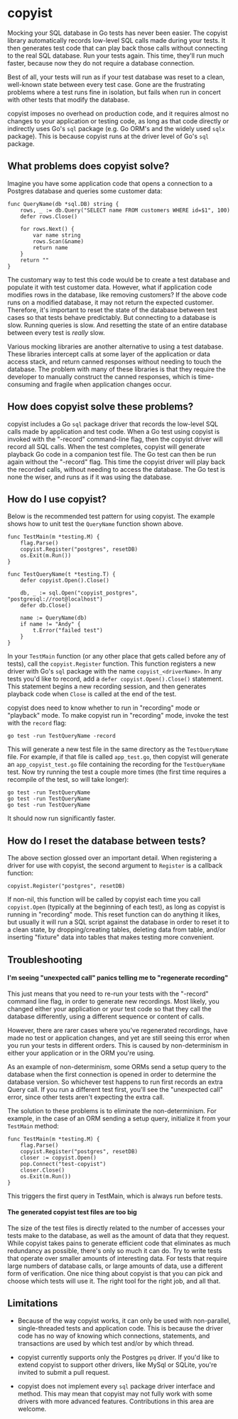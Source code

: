 # copyist
Mocking your SQL database in Go tests has never been easier. The copyist library
automatically records low-level SQL calls made during your tests. It then
generates test code that can play back those calls without connecting to the
real SQL database. Run your tests again. This time, they'll run much faster,
because now they do not require a database connection.

Best of all, your tests will run as if your test database was reset to a clean,
well-known state between every test case. Gone are the frustrating problems
where a test runs fine in isolation, but fails when run in concert with other
tests that modify the database.

copyist imposes no overhead on production code, and it requires almost no
changes to your application or testing code, as long as that code directly or
indirectly uses Go's `sql` package (e.g. Go ORM's and the widely used `sqlx`
package). This is because copyist runs at the driver level of Go's `sql`
package.

## What problems does copyist solve?
Imagine you have some application code that opens a connection to a Postgres
database and queries some customer data:
```
func QueryName(db *sql.DB) string {
	rows, _ := db.Query("SELECT name FROM customers WHERE id=$1", 100)
	defer rows.Close()

	for rows.Next() {
		var name string
		rows.Scan(&name)
		return name
	}
	return ""
}
```
The customary way to test this code would be to create a test database and
populate it with test customer data. However, what if application code modifies
rows in the database, like removing customers? If the above code runs on a
modified database, it may not return the expected customer. Therefore, it's
important to reset the state of the database between test cases so that tests
behave predictably. But connecting to a database is slow. Running queries is
slow. And resetting the state of an entire database between every test is
*really* slow.

Various mocking libraries are another alternative to using a test database.
These libraries intercept calls at some layer of the application or data access
stack, and return canned responses without needing to touch the database. The
problem with many of these libraries is that they require the developer to
manually construct the canned responses, which is time-consuming and fragile
when application changes occur.

## How does copyist solve these problems?
copyist includes a Go `sql` package driver that records the low-level SQL calls
made by application and test code. When a Go test using copyist is invoked with
the "-record" command-line flag, then the copyist driver will record all SQL
calls. When the test completes, copyist will generate playback Go code in a
companion test file. The Go test can then be run again without the "-record"
flag. This time the copyist driver will play back the recorded calls, without
needing to access the database. The Go test is none the wiser, and runs as if it
was using the database.

## How do I use copyist?
Below is the recommended test pattern for using copyist. The example shows how
to unit test the `QueryName` function shown above. 
```
func TestMain(m *testing.M) {
	flag.Parse()
	copyist.Register("postgres", resetDB)
	os.Exit(m.Run())
}

func TestQueryName(t *testing.T) {
	defer copyist.Open().Close()

	db, _ := sql.Open("copyist_postgres", "postgresql://root@localhost")
	defer db.Close()

	name := QueryName(db)
	if name != "Andy" {
		t.Error("failed test")
	}
}
```
In your `TestMain` function (or any other place that gets called before any of
tests), call the `copyist.Register` function. This function registers a new
driver with Go's `sql` package with the name `copyist_<driverName>`. In any
tests you'd like to record, add a `defer copyist.Open().Close()` statement.
This statement begins a new recording session, and then generates playback code
when `Close` is called at the end of the test.

copyist does need to know whether to run in "recording" mode or "playback" mode.
To make copyist run in "recording" mode, invoke the test with the `record` flag:
```
go test -run TestQueryName -record
``` 
This will generate a new test file in the same directory as the `TestQueryName`
file. For example, if that file is called `app_test.go`, then copyist will
generate an `app_copyist_test.go` file containing the recording for the
`TestQueryName` test. Now try running the test a couple more times (the first
time requires a recompile of the test, so will take longer):
```
go test -run TestQueryName
go test -run TestQueryName
go test -run TestQueryName
```
It should now run significantly faster. 

## How do I reset the database between tests?
The above section glossed over an important detail. When registering a driver
for use with copyist, the second argument to `Register` is a callback function:
```
copyist.Register("postgres", resetDB)
``` 
If non-nil, this function will be called by copyist each time you call
`copyist.Open` (typically at the beginning of each test), as long as copyist is
running in "recording" mode. This reset function can do anything it likes, but
usually it will run a SQL script against the database in order to reset it to a
clean state, by dropping/creating tables, deleting data from table, and/or
inserting "fixture" data into tables that makes testing more convenient.

## Troubleshooting
#### I'm seeing "unexpected call" panics telling me to "regenerate recording"
This just means that you need to re-run your tests with the "-record" command
line flag, in order to generate new recordings. Most likely, you changed either
your application or your test code so that they call the database differently,
using a different sequence or content of calls.

However, there are rarer cases where you've regenerated recordings, have made no
test or application changes, and yet are still seeing this error when you run
your tests in different orders. This is caused by non-determinism in either your
application or in the ORM you're using.

As an example of non-determinism, some ORMs send a setup query to the database
when the first connection is opened in order to determine the database version.
So whichever test happens to run first records an extra Query call. If you run
a different test first, you'll see the "unexpected call" error, since other
tests aren't expecting the extra call.

The solution to these problems is to eliminate the non-determinism. For example,
in the case of an ORM sending a setup query, initialize it from your `TestMain`
method:
```
func TestMain(m *testing.M) {
	flag.Parse()
	copyist.Register("postgres", resetDB)
	closer := copyist.Open()
	pop.Connect("test-copyist")
	closer.Close()
	os.Exit(m.Run())
}
```
This triggers the first query in TestMain, which is always run before tests.

#### The generated copyist test files are too big
The size of the test files is directly related to the number of accesses your
tests make to the database, as well as the amount of data that they request.
While copyist takes pains to generate efficient code that eliminates as much
redundancy as possible, there's only so much it can do. Try to write tests that
operate over smaller amounts of interesting data. For tests that require large
numbers of database calls, or large amounts of data, use a different form of
verification. One nice thing about copyist is that you can pick and choose
which tests will use it. The right tool for the right job, and all that.

## Limitations
* Because of the way copyist works, it can only be used with non-parallel,
single-threaded tests and application code. This is because the driver code has
no way of knowing which connections, statements, and transactions are used by
which test and/or by which thread.

* copyist currently supports only the Postgres `pq` driver. If you'd like to
extend copyist to support other drivers, like MySql or SQLite, you're invited to
submit a pull request.

* copyist does not implement every `sql` package driver interface and method. This
may mean that copyist may not fully work with some drivers with more advanced
features. Contributions in this area are welcome.
